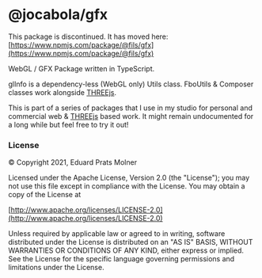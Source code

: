 # @jocabola/gfx
This package is discontinued. It has moved here: [https://www.npmjs.com/package/@fils/gfx](https://www.npmjs.com/package/@fils/gfx)

WebGL / GFX Package written in TypeScript.

glInfo is a dependency-less (WebGL only) Utils class. FboUtils & Composer classes work alongside [THREEjs](https://threejs.org).

This is part of a series of packages that I use in my studio for personal and commercial web & [THREEjs](https://threejs.org) based work. It might remain undocumented for a long while but feel free to try it out!

### License
© Copyright 2021, Eduard Prats Molner

Licensed under the Apache License, Version 2.0 (the "License");
you may not use this file except in compliance with the License.
You may obtain a copy of the License at

[http://www.apache.org/licenses/LICENSE-2.0](http://www.apache.org/licenses/LICENSE-2.0)

Unless required by applicable law or agreed to in writing, software
distributed under the License is distributed on an "AS IS" BASIS,
WITHOUT WARRANTIES OR CONDITIONS OF ANY KIND, either express or implied.
See the License for the specific language governing permissions and
limitations under the License.